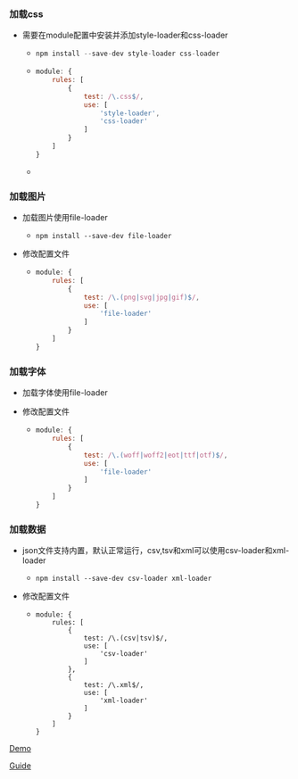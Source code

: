 ### 加载css

* 需要在module配置中安装并添加style-loader和css-loader 

  * ``` Javascript
    npm install --save-dev style-loader css-loader
    ```

  * ```javascript
    module: {
        rules: [
            {
                test: /\.css$/,
                use: [
                    'style-loader',
                    'css-loader'
                ]
            }
        ]
    }
    ```

  * 

### 加载图片

* 加载图片使用file-loader

  * ```
    npm install --save-dev file-loader
    ```

* 修改配置文件

  * ```javascript
    module: {
        rules: [
            {
                test: /\.(png|svg|jpg|gif)$/,
                use: [
                    'file-loader'
                ]
            }
        ]
    }
    ```

### 加载字体

* 加载字体使用file-loader

* 修改配置文件

  * ```javascript
    module: {
        rules: [
            {
                test: /\.(woff|woff2|eot|ttf|otf)$/,
                use: [
                    'file-loader'
                ]
            }
        ]
    }
    ```

### 加载数据

* json文件支持内置，默认正常运行，csv,tsv和xml可以使用csv-loader和xml-loader

  * ```
    npm install --save-dev csv-loader xml-loader
    ```

* 修改配置文件

  * ```
    module: {
        rules: [
            {
                test: /\.(csv|tsv)$/,
                use: [
                    'csv-loader'
                ]
            },
            {
                test: /\.xml$/,
                use: [
                    'xml-loader'
                ]
            }
        ]
    }
    ```

[Demo](https://github.com/hewq/Front-end/blob/master/apps/webpack/webpack-demo/dist/index.html)

[Guide](https://www.webpackjs.com/guides/asset-management/)
